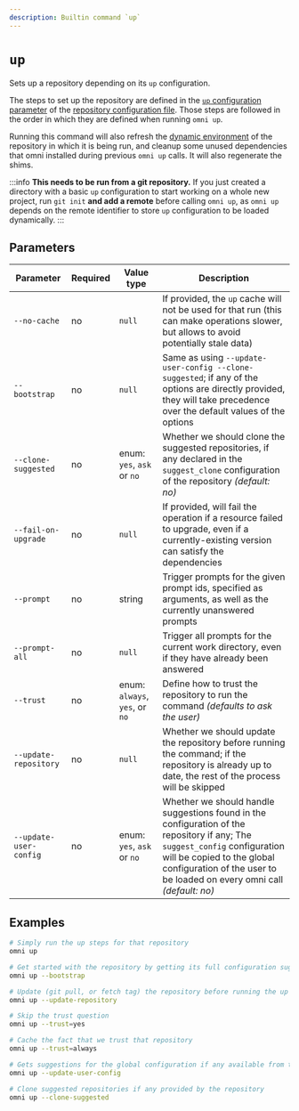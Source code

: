 ```yaml
---
description: Builtin command `up`
---
```


# `up`

Sets up a repository depending on its `up` configuration.

The steps to set up the repository are defined in the [`up` configuration parameter](/reference/configuration/parameters/up) of the [repository configuration file](/reference/configuration/files#per-repository-configuration). Those steps are followed in the order in which they are defined when running `omni up`.

Running this command will also refresh the [dynamic environment](/reference/dynamic-environment) of the repository in which it is being run, and cleanup some unused dependencies that omni installed during previous `omni up` calls. It will also regenerate the shims.

:::info
**This needs to be run from a git repository.** If you just created a directory with a basic `up` configuration to start working on a whole new project, run `git init` **and add a remote** before calling `omni up`, as `omni up` depends on the remote identifier to store `up` configuration to be loaded dynamically.
:::

## Parameters

| Parameter       | Required | Value type | Description                                         |
|-----------------|----------|------------|-----------------------------------------------------|
| `--no-cache` | no | `null` | If provided, the `up` cache will not be used for that run (this can make operations slower, but allows to avoid potentially stale data) |
| `--bootstrap` | no | `null` | Same as using `--update-user-config --clone-suggested`; if any of the options are directly provided, they will take precedence over the default values of the options |
| `--clone-suggested` | no | enum: `yes`, `ask` or `no` | Whether we should clone the suggested repositories, if any declared in the `suggest_clone` configuration of the repository *(default: no)* |
| `--fail-on-upgrade` | no | `null` | If provided, will fail the operation if a resource failed to upgrade, even if a currently-existing version can satisfy the dependencies |
| `--prompt` | no | string | Trigger prompts for the given prompt ids, specified as arguments, as well as the currently unanswered prompts |
| `--prompt-all` | no | `null` | Trigger all prompts for the current work directory, even if they have already been answered |
| `--trust` | no | enum: `always`, `yes`, or `no` | Define how to trust the repository to run the command *(defaults to ask the user)* |
| `--update-repository` | no | `null` | Whether we should update the repository before running the command; if the repository is already up to date, the rest of the process will be skipped |
| `--update-user-config` | no | enum: `yes`, `ask` or `no` | Whether we should handle suggestions found in the configuration of the repository if any; The `suggest_config` configuration will be copied to the global configuration of the user to be loaded on every omni call *(default: no)* |

## Examples

```bash
# Simply run the up steps for that repository
omni up

# Get started with the repository by getting its full configuration suggestions
omni up --bootstrap

# Update (git pull, or fetch tag) the repository before running the up steps
omni up --update-repository

# Skip the trust question
omni up --trust=yes

# Cache the fact that we trust that repository
omni up --trust=always

# Gets suggestions for the global configuration if any available from the repository
omni up --update-user-config

# Clone suggested repositories if any provided by the repository
omni up --clone-suggested
```
